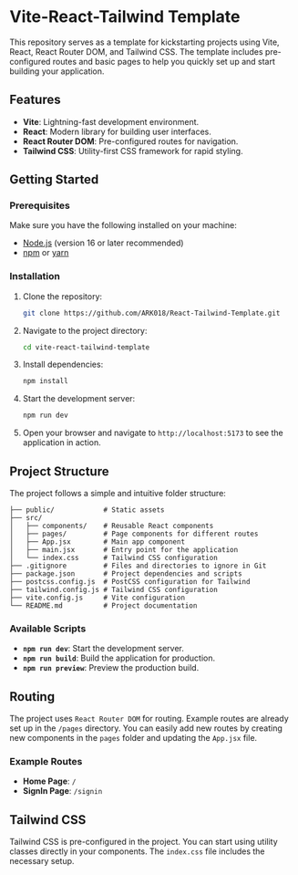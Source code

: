 # Vite-React-Tailwind Template

This repository serves as a template for kickstarting projects using Vite, React, React Router DOM, and Tailwind CSS. The template includes pre-configured routes and basic pages to help you quickly set up and start building your application.

## Features

- **Vite**: Lightning-fast development environment.
- **React**: Modern library for building user interfaces.
- **React Router DOM**: Pre-configured routes for navigation.
- **Tailwind CSS**: Utility-first CSS framework for rapid styling.

## Getting Started

### Prerequisites

Make sure you have the following installed on your machine:

- [Node.js](https://nodejs.org/) (version 16 or later recommended)
- [npm](https://www.npmjs.com/) or [yarn](https://yarnpkg.com/)

### Installation

1. Clone the repository:

   ```bash
   git clone https://github.com/ARK018/React-Tailwind-Template.git
   ```

2. Navigate to the project directory:

   ```bash
   cd vite-react-tailwind-template
   ```

3. Install dependencies:

   ```bash
   npm install
   ```

4. Start the development server:

   ```bash
   npm run dev
   ```

5. Open your browser and navigate to `http://localhost:5173` to see the application in action.

## Project Structure

The project follows a simple and intuitive folder structure:

```
├── public/            # Static assets
├── src/
│   ├── components/    # Reusable React components
│   ├── pages/         # Page components for different routes
│   ├── App.jsx        # Main app component
│   ├── main.jsx       # Entry point for the application
│   └── index.css      # Tailwind CSS configuration
├── .gitignore         # Files and directories to ignore in Git
├── package.json       # Project dependencies and scripts
├── postcss.config.js  # PostCSS configuration for Tailwind
├── tailwind.config.js # Tailwind CSS configuration
├── vite.config.js     # Vite configuration
└── README.md          # Project documentation
```

### Available Scripts

- **`npm run dev`**: Start the development server.
- **`npm run build`**: Build the application for production.
- **`npm run preview`**: Preview the production build.

## Routing

The project uses `React Router DOM` for routing. Example routes are already set up in the `/pages` directory. You can easily add new routes by creating new components in the `pages` folder and updating the `App.jsx` file.

### Example Routes

- **Home Page**: `/`
- **SignIn Page**: `/signin`

## Tailwind CSS

Tailwind CSS is pre-configured in the project. You can start using utility classes directly in your components. The `index.css` file includes the necessary setup.
